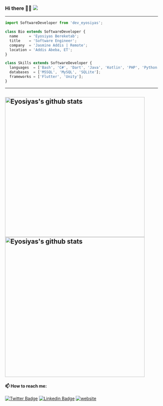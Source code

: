 ### Hi there 👋🏽 ![](https://komarev.com/ghpvc/?username=devEyosiyas&color=grey&style=flat-square)
---
```js
import SoftwareDeveloper from 'dev_eyosiyas';

class Bio extends SoftwareDeveloper {
  name     = 'Eyosiyas Bereketab';
  title    = 'Software Engineer';
  company  = 'Jasmine Addis | Remote';
  location = 'Addis Abeba, ET';
}

class Skills extends SoftwareDeveloper {
  languages  = ['Bash', 'C#', 'Dart', 'Java', 'Kotlin', 'PHP', 'Python'];
  databases  = ['MSSQL', 'MySQL', 'SQLite'];
  frameworks = ['Flutter', 'Unity'];
}
```
---
<a href="https://gitstats.me/devEyosiyas">  <img width="460" height="auto"  alt="Eyosiyas's github stats" src="https://github-readme-stats.vercel.app/api?username=devEyosiyas&layout=compact&show_icons=true&theme=algolia&count_private=true&include_all_commits=true" />
</a>
<a href="https://gitstats.me/devEyosiyas">  <img width="460" height="auto"  alt="Eyosiyas's github stats" src="https://github-readme-stats.vercel.app/api/top-langs/?username=devEyosiyas&layout=compact&theme=algolia&count_private=true&include_all_commits=true" />
</a>
---
#### 📫 How to reach me:
[![Twitter Badge](https://img.shields.io/badge/-devEyosi-grey?style=plastic&logo=Twitter&logoColor=white&link=https://twitter.com/devEyosi/)](https://twitter.com/devEyosi/)
[![Linkedin Badge](https://img.shields.io/badge/-eyosiyas-grey?style=plastic&logo=Linkedin&logoColor=white&link=https://www.linkedin.com/in/eyosiyas/)](https://www.linkedin.com/in/eyosiyas/)
[![website](https://img.shields.io/badge/deveyosiyas-grey?&style=flat-plastic&logo=Google-Chrome&logoColor=white&link=https://deveyosiyas.com/)](https://deveyosiyas.com/)
